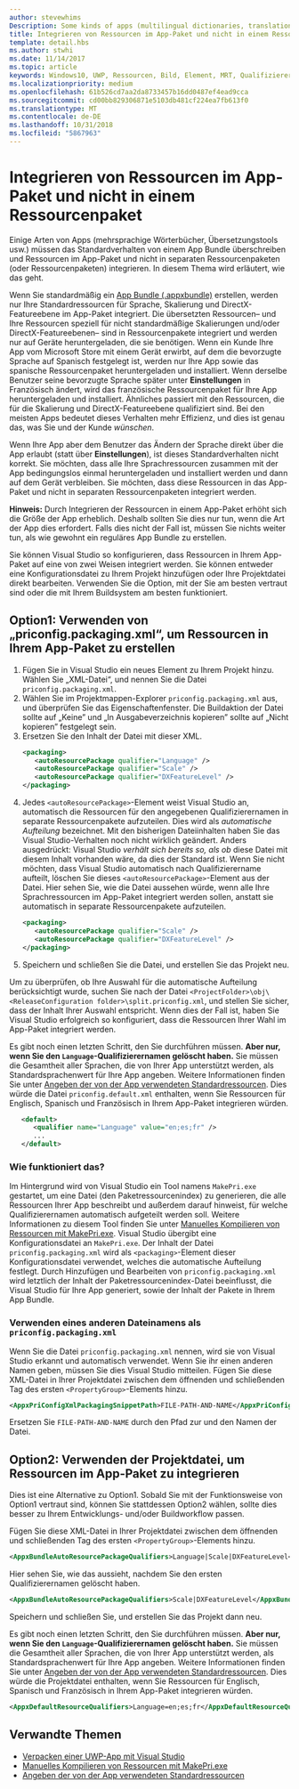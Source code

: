 ```yaml
---
author: stevewhims
Description: Some kinds of apps (multilingual dictionaries, translation tools, etc.) need to override the default behavior of an app bundle, and build resources into the app package instead of having them in separate resource packages. This topic explains how to do that.
title: Integrieren von Ressourcen im App-Paket und nicht in einem Ressourcenpaket
template: detail.hbs
ms.author: stwhi
ms.date: 11/14/2017
ms.topic: article
keywords: Windows10, UWP, Ressourcen, Bild, Element, MRT, Qualifizierer
ms.localizationpriority: medium
ms.openlocfilehash: 61b526cd7aa2da8733457b16dd0487ef4ead9cca
ms.sourcegitcommit: cd00bb829306871e5103db481cf224ea7fb613f0
ms.translationtype: MT
ms.contentlocale: de-DE
ms.lasthandoff: 10/31/2018
ms.locfileid: "5867963"
---
```

# <a name="build-resources-into-your-app-package-instead-of-into-a-resource-pack"></a>Integrieren von Ressourcen im App-Paket und nicht in einem Ressourcenpaket

Einige Arten von Apps (mehrsprachige Wörterbücher, Übersetzungstools usw.) müssen das Standardverhalten von einem App Bundle überschreiben und Ressourcen im App-Paket und nicht in separaten Ressourcenpaketen (oder Ressourcenpaketen) integrieren. In diesem Thema wird erläutert, wie das geht.

Wenn Sie standardmäßig ein [App Bundle (.appxbundle)](../packaging/packaging-uwp-apps.md) erstellen, werden nur Ihre Standardressourcen für Sprache, Skalierung und DirectX-Featureebene im App-Paket integriert. Die übersetzten Ressourcen– und Ihre Ressourcen speziell für nicht standardmäßige Skalierungen und/oder DirectX-Featureebenen– sind in Ressourcenpakete integriert und werden nur auf Geräte heruntergeladen, die sie benötigen. Wenn ein Kunde Ihre App vom Microsoft Store mit einem Gerät erwirbt, auf dem die bevorzugte Sprache auf Spanisch festgelegt ist, werden nur Ihre App sowie das spanische Ressourcenpaket heruntergeladen und installiert. Wenn derselbe Benutzer seine bevorzugte Sprache später unter **Einstellungen** in Französisch ändert, wird das französische Ressourcenpaket für Ihre App heruntergeladen und installiert. Ähnliches passiert mit den Ressourcen, die für die Skalierung und DirectX-Featureebene qualifiziert sind. Bei den meisten Apps bedeutet dieses Verhalten mehr Effizienz, und dies ist genau das, was Sie und der Kunde *wünschen*.

Wenn Ihre App aber dem Benutzer das Ändern der Sprache direkt über die App erlaubt (statt über **Einstellungen**), ist dieses Standardverhalten nicht korrekt. Sie möchten, dass alle Ihre Sprachressourcen zusammen mit der App bedingungslos einmal heruntergeladen und installiert werden und dann auf dem Gerät verbleiben. Sie möchten, dass diese Ressourcen in das App-Paket und nicht in separaten Ressourcenpaketen integriert werden.

**Hinweis:** Durch Integrieren der Ressourcen in einem App-Paket erhöht sich die Größe der App erheblich. Deshalb sollten Sie dies nur tun, wenn die Art der App dies erfordert. Falls dies nicht der Fall ist, müssen Sie nichts weiter tun, als wie gewohnt ein reguläres App Bundle zu erstellen.

Sie können Visual Studio so konfigurieren, dass Ressourcen in Ihrem App-Paket auf eine von zwei Weisen integriert werden. Sie können entweder eine Konfigurationsdatei zu Ihrem Projekt hinzufügen oder Ihre Projektdatei direkt bearbeiten. Verwenden Sie die Option, mit der Sie am besten vertraut sind oder die mit Ihrem Buildsystem am besten funktioniert.

## <a name="option-1-use-priconfigpackagingxml-to-build-resources-into-your-app-package"></a>Option1: Verwenden von „priconfig.packaging.xml“, um Ressourcen in Ihrem App-Paket zu erstellen

1. Fügen Sie in Visual Studio ein neues Element zu Ihrem Projekt hinzu. Wählen Sie „XML-Datei“, und nennen Sie die Datei `priconfig.packaging.xml`.
2. Wählen Sie im Projektmappen-Explorer `priconfig.packaging.xml` aus, und überprüfen Sie das Eigenschaftenfenster. Die Buildaktion der Datei sollte auf „Keine” und „In Ausgabeverzeichnis kopieren” sollte auf „Nicht kopieren” festgelegt sein.
3. Ersetzen Sie den Inhalt der Datei mit dieser XML.
   ```xml
   <packaging>
      <autoResourcePackage qualifier="Language" />
      <autoResourcePackage qualifier="Scale" />
      <autoResourcePackage qualifier="DXFeatureLevel" />
   </packaging>
   ```
4. Jedes `<autoResourcePackage>`-Element weist Visual Studio an, automatisch die Ressourcen für den angegebenen Qualifizierernamen in separate Ressourcenpakete aufzuteilen. Dies wird als *automatische Aufteilung* bezeichnet. Mit den bisherigen Dateiinhalten haben Sie das Visual Studio-Verhalten noch nicht wirklich geändert. Anders ausgedrückt: Visual Studio *verhält sich bereits so, als ob* diese Datei mit diesem Inhalt vorhanden wäre, da dies der Standard ist. Wenn Sie nicht möchten, dass Visual Studio automatisch nach Qualifizierername aufteilt, löschen Sie dieses `<autoResourcePackage>`-Element aus der Datei. Hier sehen Sie, wie die Datei aussehen würde, wenn alle Ihre Sprachressourcen im App-Paket integriert werden sollen, anstatt sie automatisch in separate Ressourcenpakete aufzuteilen.
   ```xml
   <packaging>
      <autoResourcePackage qualifier="Scale" />
      <autoResourcePackage qualifier="DXFeatureLevel" />
   </packaging>
   ```
5. Speichern und schließen Sie die Datei, und erstellen Sie das Projekt neu.

Um zu überprüfen, ob Ihre Auswahl für die automatische Aufteilung berücksichtigt wurde, suchen Sie nach der Datei `<ProjectFolder>\obj\<ReleaseConfiguration folder>\split.priconfig.xml`, und stellen Sie sicher, dass der Inhalt Ihrer Auswahl entspricht. Wenn dies der Fall ist, haben Sie Visual Studio erfolgreich so konfiguriert, dass die Ressourcen Ihrer Wahl im App-Paket integriert werden.

Es gibt noch einen letzten Schritt, den Sie durchführen müssen. **Aber nur, wenn Sie den `Language`-Qualifizierernamen gelöscht haben.** Sie müssen die Gesamtheit aller Sprachen, die von Ihrer App unterstützt werden, als Standardsprachenwert für Ihre App angeben. Weitere Informationen finden Sie unter [Angeben der von der App verwendeten Standardressourcen](specify-default-resources-installed.md). Dies würde die Datei `priconfig.default.xml` enthalten, wenn Sie Ressourcen für Englisch, Spanisch und Französisch in Ihrem App-Paket integrieren würden.

```xml
   <default>
      <qualifier name="Language" value="en;es;fr" />
      ...
   </default>
```

### <a name="how-does-this-work"></a>Wie funktioniert das?

Im Hintergrund wird von Visual Studio ein Tool namens `MakePri.exe` gestartet, um eine Datei (den Paketressourcenindex) zu generieren, die alle Ressourcen Ihrer App beschreibt und außerdem darauf hinweist, für welche Qualifizierernamen automatisch aufgeteilt werden soll. Weitere Informationen zu diesem Tool finden Sie unter [Manuelles Kompilieren von Ressourcen mit MakePri.exe](compile-resources-manually-with-makepri.md). Visual Studio übergibt eine Konfigurationsdatei an `MakePri.exe`. Der Inhalt der Datei `priconfig.packaging.xml` wird als `<packaging>`-Element dieser Konfigurationsdatei verwendet, welches die automatische Aufteilung festlegt. Durch Hinzufügen und Bearbeiten von `priconfig.packaging.xml` wird letztlich der Inhalt der Paketressourcenindex-Datei beeinflusst, die Visual Studio für Ihre App generiert, sowie der Inhalt der Pakete in Ihrem App Bundle.

### <a name="using-a-different-file-name-than-priconfigpackagingxml"></a>Verwenden eines anderen Dateinamens als `priconfig.packaging.xml`

Wenn Sie die Datei `priconfig.packaging.xml` nennen, wird sie von Visual Studio erkannt und automatisch verwendet. Wenn Sie ihr einen anderen Namen geben, müssen Sie dies Visual Studio mitteilen. Fügen Sie diese XML-Datei in Ihrer Projektdatei zwischen dem öffnenden und schließenden Tag des ersten `<PropertyGroup>`-Elements hinzu.

```xml
<AppxPriConfigXmlPackagingSnippetPath>FILE-PATH-AND-NAME</AppxPriConfigXmlPackagingSnippetPath>
```

Ersetzen Sie `FILE-PATH-AND-NAME` durch den Pfad zur und den Namen der Datei.

## <a name="option-2-use-your-project-file-to-build-resources-into-your-app-package"></a>Option2: Verwenden der Projektdatei, um Ressourcen im App-Paket zu integrieren

Dies ist eine Alternative zu Option1. Sobald Sie mit der Funktionsweise von Option1 vertraut sind, können Sie stattdessen Option2 wählen, sollte dies besser zu Ihrem Entwicklungs- und/oder Buildworkflow passen.

Fügen Sie diese XML-Datei in Ihrer Projektdatei zwischen dem öffnenden und schließenden Tag des ersten `<PropertyGroup>`-Elements hinzu.

```xml
<AppxBundleAutoResourcePackageQualifiers>Language|Scale|DXFeatureLevel</AppxBundleAutoResourcePackageQualifiers>
```

Hier sehen Sie, wie das aussieht, nachdem Sie den ersten Qualifizierernamen gelöscht haben.

```xml
<AppxBundleAutoResourcePackageQualifiers>Scale|DXFeatureLevel</AppxBundleAutoResourcePackageQualifiers>
```

Speichern und schließen Sie, und erstellen Sie das Projekt dann neu.

Es gibt noch einen letzten Schritt, den Sie durchführen müssen. **Aber nur, wenn Sie den `Language`-Qualifizierernamen gelöscht haben.** Sie müssen die Gesamtheit aller Sprachen, die von Ihrer App unterstützt werden, als Standardsprachenwert für Ihre App angeben. Weitere Informationen finden Sie unter [Angeben der von der App verwendeten Standardressourcen](specify-default-resources-installed.md). Dies würde die Projektdatei enthalten, wenn Sie Ressourcen für Englisch, Spanisch und Französisch in Ihrem App-Paket integrieren würden.

```xml
<AppxDefaultResourceQualifiers>Language=en;es;fr</AppxDefaultResourceQualifiers>
```

## <a name="related-topics"></a>Verwandte Themen

* [Verpacken einer UWP-App mit Visual Studio](../packaging/packaging-uwp-apps.md)
* [Manuelles Kompilieren von Ressourcen mit MakePri.exe](compile-resources-manually-with-makepri.md)
* [Angeben der von der App verwendeten Standardressourcen](specify-default-resources-installed.md)